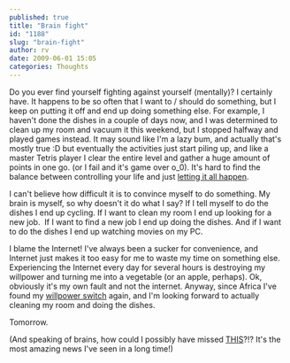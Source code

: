 ```yaml
---
published: true
title: "Brain fight"
id: "1188"
slug: "brain-fight"
author: rv
date: 2009-06-01 15:05
categories: Thoughts
---
```

Do you ever find yourself fighting against yourself (mentally)? I certainly have. It happens to be so often that I want to / should do something, but I keep on putting it off and end up doing something else. For example, I haven't done the dishes in a couple of days now, and I was determined to clean up my room and vacuum it this weekend, but I stopped halfway and played games instead. It may sound like I'm a lazy bum, and actually that's mostly true :D but eventually the activities just start piling up, and like a master Tetris player I clear the entire level and gather a huge amount of points in one go. (or I fail and it's game over o_0). It's hard to find the balance between controlling your life and just <a href="https://en.wikipedia.org/wiki/Laissez-faire" target="_blank">letting it all happen</a>.

I can't believe how difficult it is to convince myself to do something. My brain is myself, so why doesn't it do what I say? If I tell myself to do the dishes I end up cycling. If I want to clean my room I end up looking for a new job.  If I want to find a new job I end up doing the dishes. And if I want to do the dishes I end up watching movies on my PC.

I blame the Internet! I've always been a sucker for convenience, and Internet just makes it too easy for me to waste my time on something else. Experiencing the Internet every day for several hours is destroying my willpower and turning me into a vegetable (or an apple, perhaps). Ok, obviously it's my own fault and not the internet. Anyway, since Africa I've found my <a href="https://en.wikipedia.org/wiki/Mushin" target="_blank">willpower switch</a> again, and I'm looking forward to actually cleaning my room and doing the dishes.

Tomorrow.

(And speaking of brains, how could I possibly have missed <a href="http://www.pinktentacle.com/2008/12/scientists-extract-images-directly-from-brain/" target="_blank">THIS</a>?!? It's the most amazing news I've seen in a long time!)